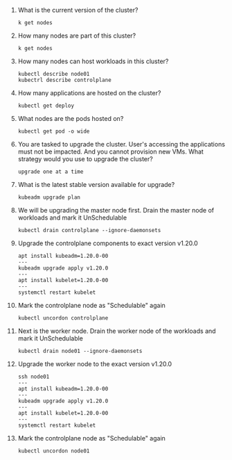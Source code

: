 1. What is the current version of the cluster?
    ```
    k get nodes
    ```
2. How many nodes are part of this cluster?
    ```
    k get nodes
    ```
3. How many nodes can host workloads in this cluster?
    ```
    kubectl describe node01 
    kubectrl describe controlplane
    ```
4. How many applications are hosted on the cluster?
    ```
    kubectl get deploy
    ```
5. What nodes are the pods hosted on?
    ```
    kubectl get pod -o wide
    ```
6. You are tasked to upgrade the cluster. User's accessing the applications must not be impacted. And you cannot provision new VMs. What strategy would you use to upgrade the cluster?
    ```
    upgrade one at a time
    ```
7. What is the latest stable version available for upgrade?
    ```
    kubeadm upgrade plan
    ```
8. We will be upgrading the master node first. Drain the master node of workloads and mark it UnSchedulable
    ```
    kubectl drain controlplane --ignore-daemonsets
    ```
9. Upgrade the controlplane components to exact version v1.20.0
    ```
    apt install kubeadm=1.20.0-00
    ---
    kubeadm upgrade apply v1.20.0
    ---
    apt install kubelet=1.20.0-00 
    ---
    systemctl restart kubelet
    ```
10. Mark the controlplane node as "Schedulable" again
    ```
    kubectl uncordon controlplane
    ```
11. Next is the worker node. Drain the worker node of the workloads and mark it UnSchedulable
    ```
    kubectl drain node01 --ignore-daemonsets
    ```
12. Upgrade the worker node to the exact version v1.20.0
    ```
    ssh node01
    ---
    apt install kubeadm=1.20.0-00
    ---
    kubeadm upgrade apply v1.20.0
    ---
    apt install kubelet=1.20.0-00 
    ---
    systemctl restart kubelet
    ```
13. Mark the controlplane node as "Schedulable" again
    ```
    kubectl uncordon node01
    ```